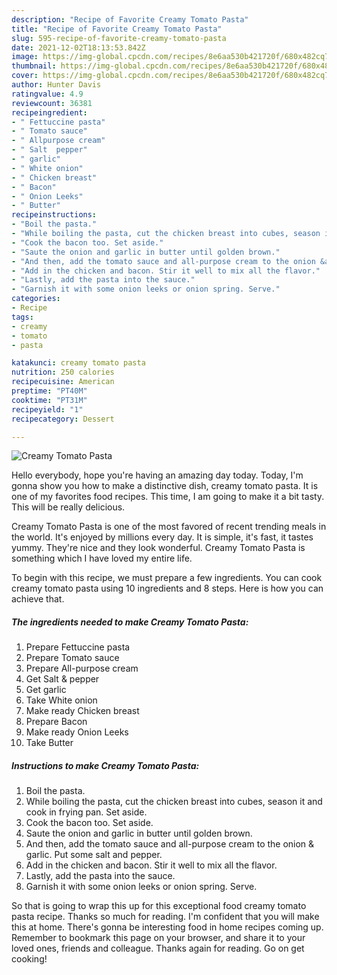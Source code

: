 ```yaml
---
description: "Recipe of Favorite Creamy Tomato Pasta"
title: "Recipe of Favorite Creamy Tomato Pasta"
slug: 595-recipe-of-favorite-creamy-tomato-pasta
date: 2021-12-02T18:13:53.842Z
image: https://img-global.cpcdn.com/recipes/8e6aa530b421720f/680x482cq70/creamy-tomato-pasta-recipe-main-photo.jpg
thumbnail: https://img-global.cpcdn.com/recipes/8e6aa530b421720f/680x482cq70/creamy-tomato-pasta-recipe-main-photo.jpg
cover: https://img-global.cpcdn.com/recipes/8e6aa530b421720f/680x482cq70/creamy-tomato-pasta-recipe-main-photo.jpg
author: Hunter Davis
ratingvalue: 4.9
reviewcount: 36381
recipeingredient:
- " Fettuccine pasta"
- " Tomato sauce"
- " Allpurpose cream"
- " Salt  pepper"
- " garlic"
- " White onion"
- " Chicken breast"
- " Bacon"
- " Onion Leeks"
- " Butter"
recipeinstructions:
- "Boil the pasta."
- "While boiling the pasta, cut the chicken breast into cubes, season it and cook in frying pan. Set aside."
- "Cook the bacon too. Set aside."
- "Saute the onion and garlic in butter until golden brown."
- "And then, add the tomato sauce and all-purpose cream to the onion &amp; garlic. Put some salt and pepper."
- "Add in the chicken and bacon. Stir it well to mix all the flavor."
- "Lastly, add the pasta into the sauce."
- "Garnish it with some onion leeks or onion spring. Serve."
categories:
- Recipe
tags:
- creamy
- tomato
- pasta

katakunci: creamy tomato pasta 
nutrition: 250 calories
recipecuisine: American
preptime: "PT40M"
cooktime: "PT31M"
recipeyield: "1"
recipecategory: Dessert

---
```



![Creamy Tomato Pasta](https://img-global.cpcdn.com/recipes/8e6aa530b421720f/680x482cq70/creamy-tomato-pasta-recipe-main-photo.jpg)

Hello everybody, hope you're having an amazing day today. Today, I'm gonna show you how to make a distinctive dish, creamy tomato pasta. It is one of my favorites food recipes. This time, I am going to make it a bit tasty. This will be really delicious.

Creamy Tomato Pasta is one of the most favored of recent trending meals in the world. It's enjoyed by millions every day. It is simple, it's fast, it tastes yummy. They're nice and they look wonderful. Creamy Tomato Pasta is something which I have loved my entire life.




To begin with this recipe, we must prepare a few ingredients. You can cook creamy tomato pasta using 10 ingredients and 8 steps. Here is how you can achieve that.

<!--inarticleads1-->

##### The ingredients needed to make Creamy Tomato Pasta:

1. Prepare  Fettuccine pasta
1. Prepare  Tomato sauce
1. Prepare  All-purpose cream
1. Get  Salt &amp; pepper
1. Get  garlic
1. Take  White onion
1. Make ready  Chicken breast
1. Prepare  Bacon
1. Make ready  Onion Leeks
1. Take  Butter




<!--inarticleads2-->

##### Instructions to make Creamy Tomato Pasta:

1. Boil the pasta.
1. While boiling the pasta, cut the chicken breast into cubes, season it and cook in frying pan. Set aside.
1. Cook the bacon too. Set aside.
1. Saute the onion and garlic in butter until golden brown.
1. And then, add the tomato sauce and all-purpose cream to the onion &amp; garlic. Put some salt and pepper.
1. Add in the chicken and bacon. Stir it well to mix all the flavor.
1. Lastly, add the pasta into the sauce.
1. Garnish it with some onion leeks or onion spring. Serve.




So that is going to wrap this up for this exceptional food creamy tomato pasta recipe. Thanks so much for reading. I'm confident that you will make this at home. There's gonna be interesting food in home recipes coming up. Remember to bookmark this page on your browser, and share it to your loved ones, friends and colleague. Thanks again for reading. Go on get cooking!
